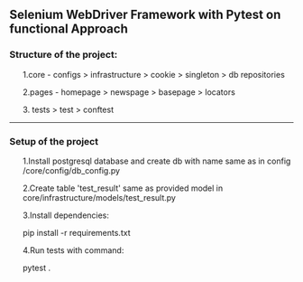 <h2>Selenium WebDriver Framework with Pytest on functional Approach </strong>

<h3>Structure of the project:</h3>
<ul>1.core - configs > infrastructure > cookie > singleton > db repositories </ul>
<ul>2.pages - homepage > newspage > basepage > locators</ul>
<ul>3. tests > test > conftest</ul>
<hr><h3>Setup of the project</h3>
<ul>1.Install postgresql database and create db with name same as in config /core/config/db_config.py
</ul><ul>2.Create table 'test_result' same as provided model in core/infrastructure/models/test_result.py
</ul><ul>3.Install dependencies:</ul>
<ul>pip install -r requirements.txt</ul>
<ul>4.Run tests with command:</ul>
<ul>pytest .</ul>